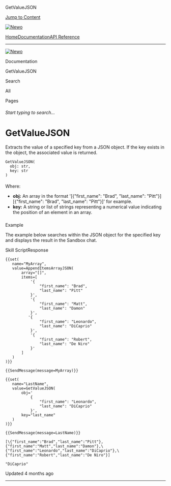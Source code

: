 GetValueJSON

[Jump to Content](#content)

[![Newo](https://files.readme.io/895bdeef8322f081f6d0f4507a17e414930dfddfddf1de452f458dc00698ca84-small-svgviewer-png-output_9.png)](/)

[Home](/)[Documentation](index.md)[API Reference](/reference)

* * *

[![Newo](https://files.readme.io/895bdeef8322f081f6d0f4507a17e414930dfddfddf1de452f458dc00698ca84-small-svgviewer-png-output_9.png)](/)

Documentation

GetValueJSON

Search

All

Pages

###### Start typing to search…

# GetValueJSON

Extracts the value of a specified key from a JSON object. If the key exists in the object, the associated value is returned.

```
GetValueJSON(
  obj: str, 
  key: str
)
```

#### 

Where:

[](#where)

*   **obj:** An array in the format '\[{"first\_name": "Brad", "last\_name": "Pitt"}\]\[{"first\_name": "Brad", "last\_name": "Pitt"}\]' for example.
*   **key:** A string or list of strings representing a numerical value indicating the position of an element in an array.

### 

Example

[](#example)

The example below searches within the JSON object for the specified key and displays the result in the Sandbox chat.

Skill ScriptResponse

```
{{set(
   name="MyArray",
   value=AppendItemsArrayJSON(
       array="[]",
       items=[
           '{
               "first_name": "Brad",
               "last_name": "Pitt"
           }',
           '{
               "first_name": "Matt",
               "last_name": "Damon"
           }',
          '{
               "first_name": "Leonardo",
               "last_name": "DiCaprio"
           }',
           '{
               "first_name": "Robert",
               "last_name": "De Niro"
           }'
       ]
   )
)}}

{{SendMessage(message=MyArray)}}

{{set(
   name="LastName",
   value=GetValueJSON(
       obj='
           {
               "first_name": "Leonardo",
               "last_name": "DiCaprio"
           }',
       key="last_name"
   )
)}}

{{SendMessage(message=LastName)}}
```

```
[\{"first_name":"Brad","last_name":"Pitt"},{"first_name":"Matt","last_name":"Damon"},\{"first_name":"Leonardo","last_name":"DiCaprio"},\{"first_name":"Robert","last_name":"De Niro"}]

"DiCaprio"
```

Updated 4 months ago

* * *
